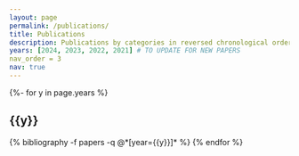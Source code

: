 ```yaml
---
layout: page
permalink: /publications/
title: Publications
description: Publications by categories in reversed chronological order.
years: [2024, 2023, 2022, 2021] # TO UPDATE FOR NEW PAPERS
nav_order = 3
nav: true
---
```


<!-- _pages/publications.md -->
<div class="publications">

{%- for y in page.years %}
  <h2 class="year">{{y}}</h2>
  {% bibliography -f papers -q @*[year={{y}}]* %}
{% endfor %}

</div>
